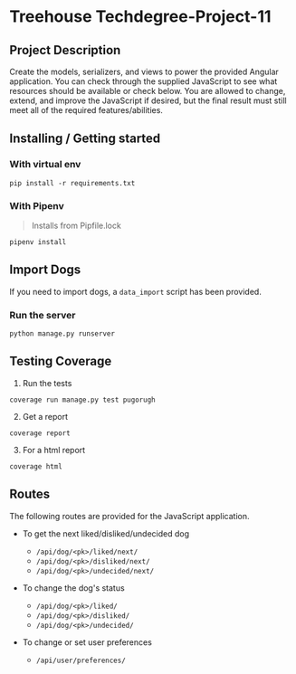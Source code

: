 # Treehouse Techdegree-Project-11

## Project Description

Create the models, serializers, and views to power the provided Angular
application. You can check through the supplied JavaScript to see what
resources should be available or check below. You are allowed to change,
extend, and improve the JavaScript if desired, but the final result must still
meet all of the required features/abilities.

## Installing / Getting started

### With virtual env

```shell
pip install -r requirements.txt
```

### With Pipenv

> Installs from Pipfile.lock

```shell
pipenv install
```

## Import Dogs

If you need to import dogs, a `data_import` script has been provided.

### Run the server

```shell
python manage.py runserver
```

## Testing Coverage

1. Run the tests

```shell
coverage run manage.py test pugorugh
```

2. Get a report

```shell
coverage report
```

3. For a html report

```shell
coverage html
```

## Routes

The following routes are provided for the JavaScript application.

* To get the next liked/disliked/undecided dog

	* `/api/dog/<pk>/liked/next/`
	* `/api/dog/<pk>/disliked/next/`
	* `/api/dog/<pk>/undecided/next/`

* To change the dog's status

	* `/api/dog/<pk>/liked/`
	* `/api/dog/<pk>/disliked/`
	* `/api/dog/<pk>/undecided/`

* To change or set user preferences

	* `/api/user/preferences/`

